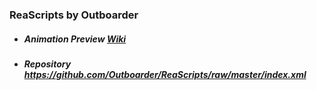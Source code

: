 ### ReaScripts by Outboarder

* ##### Animation Preview [Wiki](https://github.com/Outboarder/ReaScripts/wiki/Hi-and-Welcome)
* ##### Repository https://github.com/Outboarder/ReaScripts/raw/master/index.xml
